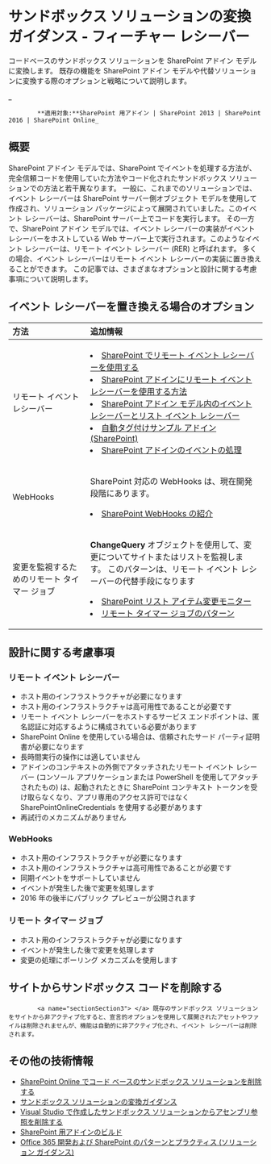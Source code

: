 # サンドボックス ソリューションの変換ガイダンス - フィーチャー レシーバー 
コードベースのサンドボックス ソリューションを SharePoint アドイン モデルに変換します。 既存の機能を SharePoint アドイン モデルや代替ソリューションに変換する際のオプションと戦略について説明します。

_
            **適用対象:**SharePoint 用アドイン | SharePoint 2013 | SharePoint 2016 | SharePoint Online_


## 概要

SharePoint アドイン モデルでは、SharePoint でイベントを処理する方法が、完全信頼コードを使用していた方法やコード化されたサンドボックス ソリューションでの方法と若干異なります。 一般に、これまでのソリューションでは、イベント レシーバーは SharePoint サーバー側オブジェクト モデルを使用して作成され、ソリューション パッケージによって展開されていました。このイベント レシーバーは、SharePoint サーバー上でコードを実行します。 その一方で、SharePoint アドイン モデルでは、イベント レシーバーの実装がイベント レシーバーをホストしている Web サーバー上で実行されます。このようなイベント レシーバーは、リモート イベント レシーバー (RER) と呼ばれます。 多くの場合、イベント レシーバーはリモート イベント レシーバーの実装に置き換えることができます。 この記事では、さまざまなオプションと設計に関する考慮事項について説明します。


## イベント レシーバーを置き換える場合のオプション
<a name="sectionSection2"> </a>

|**方法**|**追加情報**|
|:-----|:-----|
|リモート イベント レシーバー|</p><lu><li>[SharePoint でリモート イベント レシーバーを使用する](https://msdn.microsoft.com/en-us/pnp_articles/use-remote-event-receivers-in-sharepoint)</li><li>[SharePoint アドインにリモート イベント レシーバーを使用する方法](https://channel9.msdn.com/blogs/OfficeDevPnP/How-to-use-remote-event-receivers-for-your-SharePoint-add-ins)</li><li>[SharePoint アドイン モデル内のイベント レシーバーとリスト イベント レシーバー](https://msdn.microsoft.com/en-us/pnp_articles/event-receiver-and-list-event-receiver-sharepoint-add-in)</li></lu><li>[自動タグ付けサンプル アドイン (SharePoint)](https://msdn.microsoft.com/en-us/pnp_articles/autotagging-sample-app-for-sharepoint)</li><li>[SharePoint アドインのイベントの処理](https://msdn.microsoft.com/en-us/library/office/jj220048.aspx)</li></lu></p>|
|WebHooks|<p>SharePoint 対応の WebHooks は、現在開発段階にあります。<lu><li>[SharePoint WebHooks の紹介](http://dev.office.com/blogs/introducing-sharepoint-webhooks)</li></p>
|変更を監視するためのリモート タイマー ジョブ|<p>**ChangeQuery** オブジェクトを使用して、変更についてサイトまたはリストを監視します。 このパターンは、リモート イベント レシーバーの代替手段になります<lu><li>[SharePoint リスト アイテム変更モニター](https://github.com/OfficeDev/PnP/tree/master/Samples/Core.ListItemChangeMonitor)</li><li>[リモート タイマー ジョブのパターン](https://github.com/OfficeDev/PnP/tree/master/Samples/Core.SimpleTimerJob)</p>|

## 設計に関する考慮事項
### リモート イベント レシーバー
- ホスト用のインフラストラクチャが必要になります
- ホスト用のインフラストラクチャは高可用性であることが必要です
- リモート イベント レシーバーをホストするサービス エンドポイントは、匿名認証に対応するように構成されている必要があります
- SharePoint Online を使用している場合は、信頼されたサード パーティ証明書が必要になります
- 長時間実行の操作には適していません 
- アドインのコンテキストの外側でアタッチされたリモート イベント レシーバー (コンソール アプリケーションまたは PowerShell を使用してアタッチされたもの) は、起動されたときに SharePoint コンテキスト トークンを受け取らなくなり、アプリ専用のアクセス許可ではなく SharePointOnlineCredentials を使用する必要があります
- 再試行のメカニズムがありません 


### WebHooks
- ホスト用のインフラストラクチャが必要になります
- ホスト用のインフラストラクチャは高可用性であることが必要です
- 同期イベントをサポートしていません
- イベントが発生した後で変更を処理します
- 2016 年の後半にパブリック プレビューが公開されます


### リモート タイマー ジョブ
- ホスト用のインフラストラクチャが必要になります
- イベントが発生した後で変更を処理します
- 変更の処理にポーリング メカニズムを使用します

## サイトからサンドボックス コードを削除する

            <a name="sectionSection3"> </a> 既存のサンドボックス ソリューションをサイトから非アクティブ化すると、宣言的オプションを使用して展開されたアセットやファイルは削除されませんが、機能は自動的に非アクティブ化され、イベント レシーバーは削除されます。 



## その他の技術情報
<a name="bk_addresources"> </a>
-  [SharePoint Online でコード ベースのサンドボックス ソリューションを削除する](http://dev.office.com/blogs/removing-code-based-sandbox-solutions-in-sharepoint-online)
-  [サンドボックス ソリューションの変換ガイダンス](https://msdn.microsoft.com/en-us/pnp_articles/sandbox-solution-transformation-guidance)
-  [Visual Studio で作成したサンドボックス ソリューションからアセンブリ参照を削除する](https://support.microsoft.com/en-us/kb/3183084)
-  [SharePoint 用アドインのビルド](https://msdn.microsoft.com/library/office/fp179930.aspx)
-  [Office 365 開発および SharePoint のパターンとプラクティス (ソリューション ガイダンス)](https://msdn.microsoft.com/en-us/pnp_articles/office-365-development-patterns-and-practices-solution-guidance)
